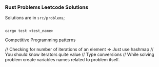 ### Rust Problems Leetcode Solutions

Solutions are in `src/problems`;

```

cargo test <test_name>

```

Competitive Programming patterns

// Checking for number of iterations of an element  => Just use hashmap
// You should know iterators quite value
// Type conversions
// While solving problem create variables names related to problem itself.


